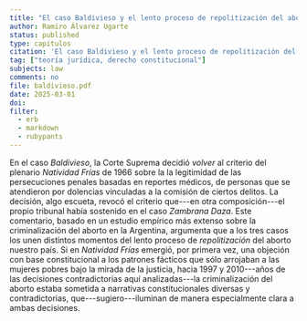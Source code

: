 ```yaml
---
title: "El caso Baldivieso y el lento proceso de repolitización del aborto"
author: Ramiro Álvarez Ugarte
status: published
type: capitulos
citation: 'El caso Baldivieso y el lento proceso de repolitización del aborto, en María Luisa Piqué, Diego Zysman Quirós (eds.) Fallos de la CSJN. Análisis, historia e impacto de los precedentes que marcaron criterios fundamentales de la jurisprudencia en materia penal, vol. 2, Editorial Hammurabi, Buenos Aires, 2025.'
tag: ["teoría jurídica, derecho constitucional"]
subjects: law
comments: no
file: baldivieso.pdf
date: 2025-03-01
doi: 
filter:
  - erb
  - markdown
  - rubypants
---
```


En el caso *Baldivieso*, la Corte Suprema decidió *volver* al criterio del plenario *Natividad Frías* de 1966 sobre la la legitimidad de las persecuciones penales basadas en reportes médicos, de personas que se atendieron por dolencias vinculadas a la comisión de ciertos delitos. La decisión, algo escueta, revocó el criterio que---en otra composición---el propio tribunal había sostenido en el caso *Zambrana Daza*. Este comentario, basado en un estudio empírico más extenso sobre la criminalización del aborto en la Argentina, argumenta que a los tres casos los unen distintos momentos del lento proceso de *repolitización* del aborto nuestro país. Si en *Natividad Frías* emergió, por primera vez, una objeción con base constitucional a los patrones fácticos que sólo arrojaban a las mujeres pobres bajo la mirada de la justicia, hacia 1997 y 2010---años de las decisiones contradictorias aquí analizadas---la criminalización del aborto estaba sometida a narrativas constitucionales diversas y contradictorias, que---sugiero---iluminan de manera especialmente clara a ambas decisiones. 
